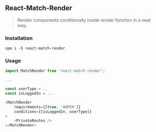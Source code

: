 ## React-Match-Render
> Render components conditionally inside render function in a neat way.

### Installation
`
npm i -S react-match-render
`

### Usage
```javascript
import MatchRender from 'react-match-render';

...

const userType = ..
const isLoggedIn = ...

<MatchRender
    requirements={[true, 'ADMIN']}
    conditions={[isLoggedIn, userType]}
>
    <PrivateRoutes />
</MatchRender>
```



